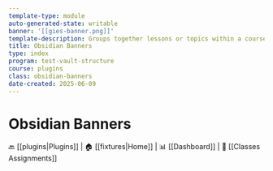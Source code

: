 ```yaml
---
template-type: module
auto-generated-state: writable
banner: '[[gies-banner.png]]'
template-description: Groups together lessons or topics within a course.
title: Obsidian Banners
type: index
program: test-vault-structure
course: plugins
class: obsidian-banners
date-created: 2025-06-09
---
```


# Obsidian Banners



🔙 [[plugins|Plugins]] | 🏠 [[fixtures|Home]] | 📊 [[Dashboard]] | 📝 [[Classes Assignments]]

